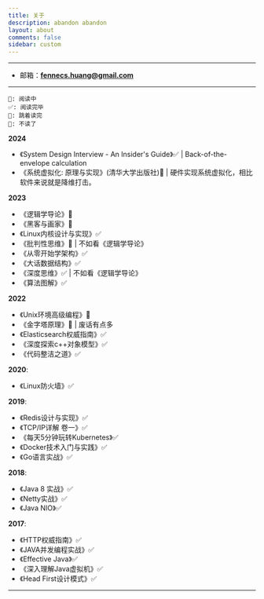 ```yaml
---
title: 关于
description: abandon abandon
layout: about
comments: false
sidebar: custom
---
```


----
* 邮箱：**fennecs.huang@gmail.com**
----

    📖: 阅读中  
    ✅: 阅读完毕  
    🔰: 跳着读完  
    🚫: 不读了  

**2024**
* 《System Design Interview - An Insider's Guide》✅ | Back-of-the-envelope calculation
* 《系统虚拟化: 原理与实现》(清华大学出版社)🔰 | 硬件实现系统虚拟化，相比软件来说就是降维打击。

**2023**
<!-- * 《算法（第四版）》📖 -->
* 《逻辑学导论》📖
* 《黑客与画家》📖
* 《Linux内核设计与实现》✅
* 《批判性思维》🚫 | 不如看《逻辑学导论》
* 《从零开始学架构》✅
* 《大话数据结构》✅
* 《深度思维》✅ | 不如看《逻辑学导论》
* 《算法图解》✅

**2022**
* 《Unix环境高级编程》🔰
* 《金字塔原理》🚫 | 废话有点多
* 《Elasticsearch权威指南》✅
* 《深度探索c++对象模型》✅
* 《代码整洁之道》✅

**2020**:
* 《Linux防火墙》✅

**2019**:
* 《Redis设计与实现》✅
* 《TCP/IP详解 卷一》✅
* 《每天5分钟玩转Kubernetes》✅
* 《Docker技术入门与实践》✅
* 《Go语言实战》✅

**2018**:
* 《Java 8 实战》✅
* 《Netty实战》✅
* 《Java NIO》✅

**2017**:
* 《HTTP权威指南》✅
* 《JAVA并发编程实战》✅
* 《Effective Java》✅
* 《深入理解Java虚拟机》✅
* 《Head First设计模式》✅
----